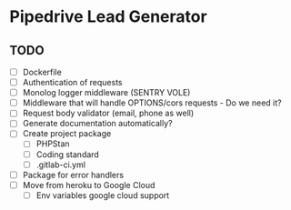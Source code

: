 # Pipedrive Lead Generator

## TODO
- [ ] Dockerfile
- [ ] Authentication of requests
- [ ] Monolog logger middleware (SENTRY VOLE)
- [ ] Middleware that will handle OPTIONS/cors requests - Do we need it?
- [ ] Request body validator (email, phone as well)
- [ ] Generate documentation automatically?
- [ ] Create project package
    - [ ] PHPStan
    - [ ] Coding standard
    - [ ] .gitlab-ci.yml
- [ ] Package for error handlers
- [ ] Move from heroku to Google Cloud
    - [ ] Env variables google cloud support